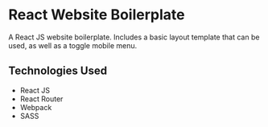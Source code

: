 # React Website Boilerplate
A React JS website boilerplate. Includes a basic layout template that can be used, as well as a toggle mobile menu.

## Technologies Used
* React JS
* React Router
* Webpack
* SASS
